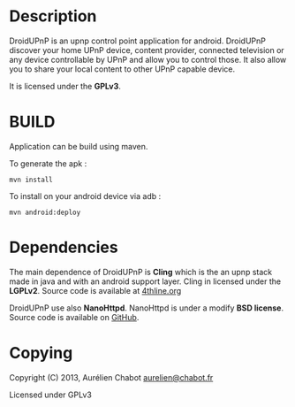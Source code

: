 
Description
===========

DroidUPnP is an upnp control point application for android.
DroidUPnP discover your home UPnP device, content provider,
connected television or any device controllable by UPnP
and allow you to control those.
It also allow you to share your local content to other UPnP capable device.

It is licensed under the **GPLv3**.

BUILD
=====

Application can be build using maven.

To generate the apk :

	mvn install

To install on your android device via adb :

	mvn android:deploy

Dependencies
============

The main dependence of DroidUPnP is **Cling** which is the an
upnp stack made in java and with an android support layer.
Cling in licensed under the **LGPLv2**.
Source code is available at [4thline.org](http://4thline.org/projects/cling/)

DroidUPnP use also **NanoHttpd**. NanoHttpd is under a modify **BSD license**.
Source code is available on [GitHub](https://github.com/NanoHttpd/nanohttpd).

Copying
=======

Copyright (C) 2013, Aurélien Chabot <aurelien@chabot.fr>

Licensed under GPLv3

